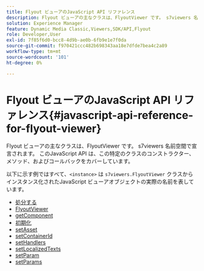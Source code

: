 ```yaml
---
title: Flyout ビューアのJavaScript API リファレンス
description: Flyout ビューアの主なクラスは、FlyoutViewer です。 s7viewers 名前空間で宣言されます。 このJavaScript API は、この特定のクラスのコンストラクター、メソッド、およびコールバックをカバーしています。
solution: Experience Manager
feature: Dynamic Media Classic,Viewers,SDK/API,Flyout
role: Developer,User
exl-id: 7f85f6d0-bcc8-4d9b-ae0b-6fb9e1e7f0da
source-git-commit: f970421ccc482b698343aa18e7dfde7bea4c2a89
workflow-type: tm+mt
source-wordcount: '101'
ht-degree: 0%

---
```


# Flyout ビューアのJavaScript API リファレンス{#javascript-api-reference-for-flyout-viewer}

Flyout ビューアの主なクラスは、FlyoutViewer です。 s7viewers 名前空間で宣言されます。 このJavaScript API は、この特定のクラスのコンストラクター、メソッド、およびコールバックをカバーしています。

以下に示す例ではすべて、`<instance>` は `s7viewers.FlyoutViewer` クラスからインスタンス化されたJavaScript ビューアオブジェクトの実際の名前を表しています。

* [処分する](r-html5-flyout-viewer-20-javascriptapiref-dispose.md)
* [FlyoutViewer](r-html5-flyout-viewer-20-javascriptapiref-flyoutviewer.md)
* [getComponent](r-html5-flyout-viewer-20-javascriptapiref-getcomponent.md)
* [初期化](r-html5-flyout-viewer-20-javascriptapiref-init.md)
* [setAsset](r-html5-flyout-viewer-20-javascriptapiref-setasset.md)
* [setContainerId](r-html5-flyout-viewer-20-javascriptapiref-setcontainerid.md)
* [setHandlers](r-html5-flyout-viewer-20-javascriptapiref-sethandlers.md)
* [setLocalizedTexts](r-html5-flyout-viewer-20-javascriptapiref-setlocalizedtexts.md)
* [setParam](r-html5-flyout-viewer-20-javascriptapiref-setparam.md)
* [setParams](r-html5-flyout-viewer-20-javascriptapiref-setparams.md)
